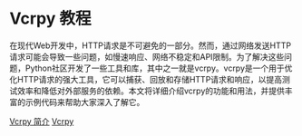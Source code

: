 # Vcrpy 教程

<show-structure depth="2"/>

在现代Web开发中，HTTP请求是不可避免的一部分。然而，通过网络发送HTTP请求可能会导致一些问题，如慢速响应、网络不稳定和API限制。为了解决这些问题，Python社区开发了一些工具和库，其中之一就是vcrpy。vcrpy是一个用于优化HTTP请求的强大工具，它可以捕获、回放和存储HTTP请求和响应，以提高测试效率和降低对外部服务的依赖。本文将详细介绍vcrpy的功能和用法，并提供丰富的示例代码来帮助大家深入了解它。


<seealso>
<category ref="ref_docs">
    <a href="https://mp.weixin.qq.com/s/fgMRYWTrfOYnlCKal3xgMA">Vcrpy 简介</a>
</category>
<category ref="ref_github">
</category>
<category ref="ref_issues">
    <a href="https://github.com/kevin1024/vcrpy">Vcrpy</a>
</category>
<category ref="ref_hf"></category>
<category ref="ref_ms"></category>
</seealso>